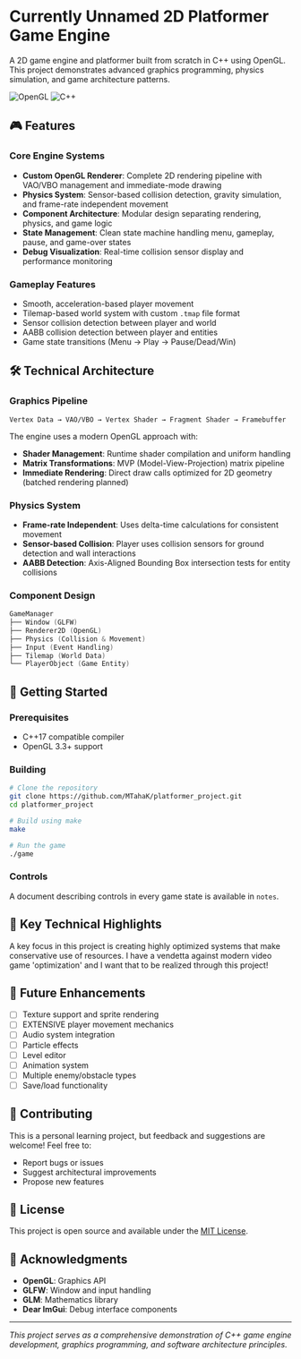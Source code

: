 # Currently Unnamed 2D Platformer Game Engine

A 2D game engine and platformer built from scratch in C++ using OpenGL. This project demonstrates advanced graphics programming, physics simulation, and game architecture patterns.

![OpenGL](https://img.shields.io/badge/OpenGL-3.3+-blue)
![C++](https://img.shields.io/badge/C++-17-blue)

## 🎮 Features

### Core Engine Systems
- **Custom OpenGL Renderer**: Complete 2D rendering pipeline with VAO/VBO management and immediate-mode drawing
- **Physics System**: Sensor-based collision detection, gravity simulation, and frame-rate independent movement
- **Component Architecture**: Modular design separating rendering, physics, and game logic
- **State Management**: Clean state machine handling menu, gameplay, pause, and game-over states
- **Debug Visualization**: Real-time collision sensor display and performance monitoring

### Gameplay Features
- Smooth, acceleration-based player movement
- Tilemap-based world system with custom `.tmap` file format
- Sensor collision detection between player and world
- AABB collision detection between player and entities
- Game state transitions (Menu → Play → Pause/Dead/Win)

## 🛠️ Technical Architecture

### Graphics Pipeline
```
Vertex Data → VAO/VBO → Vertex Shader → Fragment Shader → Framebuffer
```

The engine uses a modern OpenGL approach with:
- **Shader Management**: Runtime shader compilation and uniform handling
- **Matrix Transformations**: MVP (Model-View-Projection) matrix pipeline
- **Immediate Rendering**: Direct draw calls optimized for 2D geometry (batched rendering planned)

### Physics System
- **Frame-rate Independent**: Uses delta-time calculations for consistent movement
- **Sensor-based Collision**: Player uses collision sensors for ground detection and wall interactions
- **AABB Detection**: Axis-Aligned Bounding Box intersection tests for entity collisions

### Component Design
```cpp
GameManager
├── Window (GLFW)
├── Renderer2D (OpenGL)
├── Physics (Collision & Movement)
├── Input (Event Handling)
├── Tilemap (World Data)
└── PlayerObject (Game Entity)
```

## 🚀 Getting Started

### Prerequisites
- C++17 compatible compiler
- OpenGL 3.3+ support

### Building

```bash
# Clone the repository
git clone https://github.com/MTahaK/platformer_project.git
cd platformer_project

# Build using make
make

# Run the game
./game
```

### Controls

A document describing controls in every game state is available in `notes`.

## 🎯 Key Technical Highlights

A key focus in this project is creating highly optimized systems that make conservative use of resources. I have a vendetta against modern video game 'optimization' and I want that to be realized through this project!


## 🔮 Future Enhancements

- [ ] Texture support and sprite rendering
- [ ] EXTENSIVE player movement mechanics
- [ ] Audio system integration
- [ ] Particle effects
- [ ] Level editor
- [ ] Animation system
- [ ] Multiple enemy/obstacle types
- [ ] Save/load functionality

## 🤝 Contributing

This is a personal learning project, but feedback and suggestions are welcome! Feel free to:
- Report bugs or issues
- Suggest architectural improvements
- Propose new features

## 📝 License

This project is open source and available under the [MIT License](LICENSE).

## 🙏 Acknowledgments

- **OpenGL**: Graphics API
- **GLFW**: Window and input handling
- **GLM**: Mathematics library
- **Dear ImGui**: Debug interface components

---

*This project serves as a comprehensive demonstration of C++ game engine development, graphics programming, and software architecture principles.*